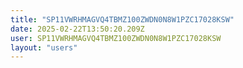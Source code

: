 ```yaml
---
title: "SP11VWRHMAGVQ4TBMZ100ZWDN0N8W1PZC17028KSW"
date: 2025-02-22T13:50:20.209Z
user: SP11VWRHMAGVQ4TBMZ100ZWDN0N8W1PZC17028KSW
layout: "users"
---
```

    